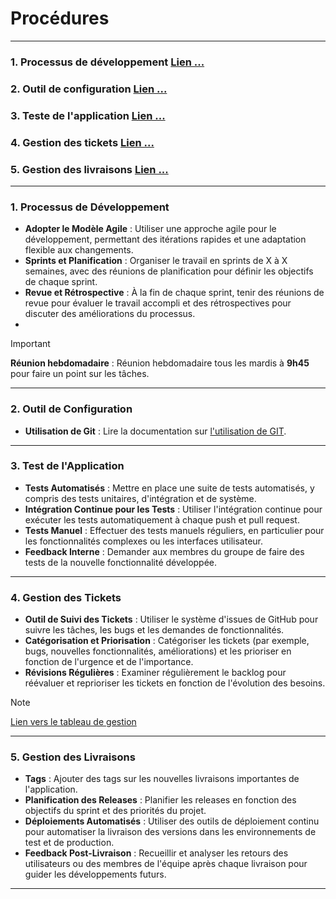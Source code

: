 # Procédures

---

### 1. Processus de développement [Lien ...](#1-processus-de-développement)
### 2. Outil de configuration [Lien ...](#2-outil-de-configuration)
### 3. Teste de l'application [Lien ...](#3-test-de-lapplication)
### 4. Gestion des tickets [Lien ...](#4-gestion-des-tickets)
### 5. Gestion des livraisons [Lien ...](#5-gestion-des-livraisons)

---

### 1. Processus de Développement

- **Adopter le Modèle Agile** : Utiliser une approche agile pour le développement, permettant des itérations rapides et
  une adaptation flexible aux changements.
- **Sprints et Planification** : Organiser le travail en sprints de X à X semaines, avec des réunions de planification
  pour définir les objectifs de chaque sprint.
- **Revue et Rétrospective** : À la fin de chaque sprint, tenir des réunions de revue pour évaluer le travail accompli
  et des rétrospectives pour discuter des améliorations du processus.
-

> [!IMPORTANT]
> **Réunion hebdomadaire** : Réunion hebdomadaire tous les mardis à **9h45** pour faire un point sur les tâches.

---

### 2. Outil de Configuration

- **Utilisation de Git** : Lire la documentation sur [l'utilisation de GIT](./Utilisation%20de%20GIT.md).

---

### 3. Test de l'Application

- **Tests Automatisés** : Mettre en place une suite de tests automatisés, y compris des tests unitaires, d'intégration
  et de système.
- **Intégration Continue pour les Tests** : Utiliser l'intégration continue pour exécuter les tests automatiquement à
  chaque push et pull request.
- **Tests Manuel** : Effectuer des tests manuels réguliers, en particulier pour les fonctionnalités complexes ou les
  interfaces utilisateur.
- **Feedback Interne** : Demander aux membres du groupe de faire des tests de la nouvelle fonctionnalité développée.

---

### 4. Gestion des Tickets

- **Outil de Suivi des Tickets** : Utiliser le système d'issues de GitHub pour suivre les tâches, les bugs et les
  demandes de fonctionnalités.
- **Catégorisation et Priorisation** : Catégoriser les tickets (par exemple, bugs, nouvelles fonctionnalités,
  améliorations) et les prioriser en fonction de l'urgence et de l'importance.
- **Révisions Régulières** : Examiner régulièrement le backlog pour réévaluer et reprioriser les tickets en fonction de
  l'évolution des besoins.

> [!NOTE]
> [Lien vers le tableau de gestion](https://github.com/orgs/BarraDataSquad/projects/1/views/1)

---

### 5. Gestion des Livraisons

- **Tags** : Ajouter des tags sur les nouvelles livraisons importantes de l'application.
- **Planification des Releases** : Planifier les releases en fonction des objectifs du sprint et des priorités du
  projet.
- **Déploiements Automatisés** : Utiliser des outils de déploiement continu pour automatiser la livraison des versions
  dans les environnements de test et de production.
- **Feedback Post-Livraison** : Recueillir et analyser les retours des utilisateurs ou des membres de l'équipe après
  chaque livraison pour guider les développements futurs.

---
